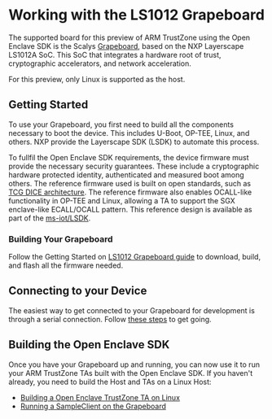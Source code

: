 Working with the LS1012 Grapeboard
=============
The supported board for this preview of ARM TrustZone using the Open Enclave SDK is the Scalys [Grapeboard](https://www.grapeboard.com/),
 based on the NXP Layerscape LS1012A SoC. This SoC that integrates a hardware root of trust, cryptographic accelerators, and network acceleration.

 For this preview, only Linux is supported as the host.

## Getting Started

To use your Grapeboard, you first need to build all the components necessary to boot the device.
This includes U-Boot, OP-TEE, Linux, and others. NXP provide the Layerscape SDK (LSDK) to automate this process.

To fullfil the Open Enclave SDK requirements, the device firmware must provide the necessary security guarantees.
These include a cryptographic hardware protected identity, authenticated and measured boot among others.
The reference firmware used is built on open standards, such as [TCG DICE architecture](https://trustedcomputinggroup.org/work-groups/dice-architectures/).
The reference firmware also enables OCALL-like functionality in OP-TEE and Linux, allowing a TA to support the SGX enclave-like ECALL/OCALL pattern.
This reference design is available as part of the [ms-iot/LSDK](https://github.com/ms-iot/lsdk). 

### Building Your Grapeboard
Follow the Getting Started on [LS1012 Grapeboard guide](https://github.com/ms-iot/lsdk/blob/master/docs/grapeboard.md#getting-started-on-ls1012-grapeboard) to download, build, and flash all the firmware needed.

## Connecting to your Device

The easiest way to get connected to your Grapeboard for development is through a serial connection.
Follow [these steps](https://github.com/ms-iot/lsdk/blob/master/docs/grapeboard.md#serial-terminal) to get going.

## Building the Open Enclave SDK

Once you have your Grapeboard up and running, you can now use it to run your ARM TrustZone TAs built with the Open Enclave SDK.
If you haven't already, you need to build the Host and TAs on a Linux Host:

* [Building a Open Enclave TrustZone TA on Linux](linux_arm_dev.md)
* [Running a SampleClient on the Grapeboard](sample_sockets.md#grapeboard)
